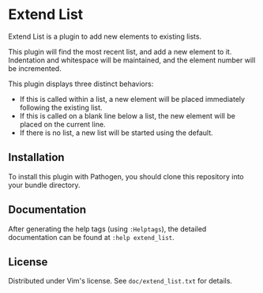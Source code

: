 # Extend List

Extend List is a plugin to add new elements to existing lists.

This plugin will find the most recent list, and add a new element to it.
Indentation and whitespace will be maintained, and the element number will be
incremented.

This plugin displays three distinct behaviors:

- If this is called within a list, a new element will be placed immediately
  following the existing list.
- If this is called on a blank line below a list, the new element will be placed
  on the current line.
- If there is no list, a new list will be started using the default.

## Installation

To install this plugin with Pathogen, you should clone this repository into your
bundle directory.

## Documentation

After generating the help tags (using `:Helptags`), the detailed documentation
can be found at `:help extend_list`.

## License

Distributed under Vim's license.  See `doc/extend_list.txt` for details.
